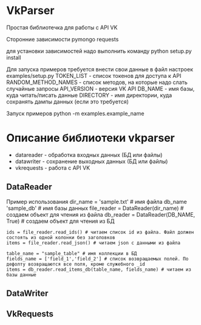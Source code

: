 VkParser
==============
Простая библиотечка для работы с API VK

Сторонние зависимости
    pymongo
    requests

для установки зависимостей надо выполнить команду
    python setup.py install

Для запуска примеров требуется внести свои данные в файл настроек examples/setup.py
    TOKEN_LIST - список токенов для доступа к API
    RANDOM_METHOD_NAMES - список методов, на которые надо слать случайные запросы
    API_VERSION - версия VK API 
    DB_NAME - имя базы, куда читать/писать данные
    DIRECTORY - имя директории, куда сохранять дампы данных (если это требуется)

Запуск примеров
    python -m examples.example_name

Описание библиотеки vkparser
==============

- datareader - обработка входных данных (БД или файлы)
- datawriter - сохранение выходных данных (БД или файлы)
- vkrequests - работа с API VK


DataReader
--------
Пример использования
    dir_name = 'sample.txt' # имя файла
    db_name 'sample_db' # имя базы данных
    file_reader = DataReader(dir_name) # создаем объект для чтения из файла
    db_reader = DataReader(DB_NAME, True) # создаем объект для чтения из БД

    ids = file_reader.read_ids() # читаем список id из файла. Файл должен состоять из одной колонки без заголовков
    items = file_reader.read_json() # читаем json c данными из файла

    table_name = "sample_table" # имя коллекции в БД
    fields_name = ['field_1','field_2'] # список возвращаемых полей. По дефолту возвращаются все поля, кроме служебного _id
    items = db_reader.read_items_db(table_name, fields_name) # читаем из базы данные


DataWriter
--------

VkRequests
--------



